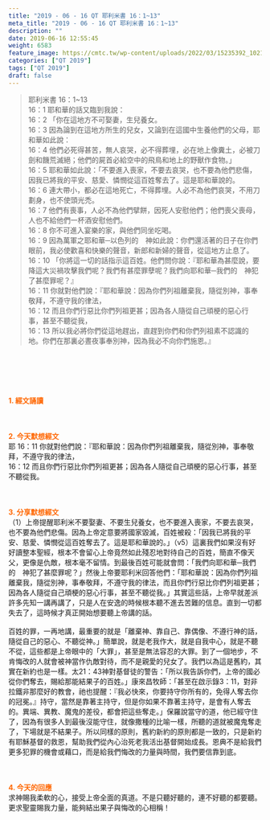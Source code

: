 ```yaml
---
title: "2019 - 06 - 16 QT 耶利米書 16：1~13"
meta_title: "2019 - 06 - 16 QT 耶利米書 16：1~13"
description: ""
date: 2019-06-16 12:55:45
weight: 6583
feature_image: https://cmtc.tw/wp-content/uploads/2022/03/15235392_10211799862337740_180693556567566654_o-1.webp
categories: ["QT 2019"]
tags: ["QT 2019"]
draft: false
---
```


<blockquote>耶利米書 16：1~13<br />
16：1 耶和華的話又臨到我說：<br />
16：2 「你在這地方不可娶妻，生兒養女。<br />
16：3 因為論到在這地方所生的兒女，又論到在這國中生養他們的父母，耶和華如此說：<br />
16：4 他們必死得甚苦，無人哀哭，必不得葬埋，必在地上像糞土，必被刀劍和饑荒滅絕；他們的屍首必給空中的飛鳥和地上的野獸作食物。」<br />
16：5 耶和華如此說：「不要進入喪家，不要去哀哭，也不要為他們悲傷，因我已將我的平安、慈愛、憐憫從這百姓奪去了。這是耶和華說的。<br />
16：6 連大帶小，都必在這地死亡，不得葬埋。人必不為他們哀哭，不用刀劃身，也不使頭光禿。<br />
16：7 他們有喪事，人必不為他們擘餅，因死人安慰他們；他們喪父喪母，人也不給他們一杯酒安慰他們。<br />
16：8 你不可進入宴樂的家，與他們同坐吃喝。<br />
16：9 因為萬軍之耶和華─以色列的　神如此說：你們還活著的日子在你們眼前，我必使歡喜和快樂的聲音，新郎和新婦的聲音，從這地方止息了。<br />
16：10 「你將這一切的話指示這百姓。他們問你說：『耶和華為甚麼說，要降這大災禍攻擊我們呢？我們有甚麼罪孽呢？我們向耶和華─我們的　神犯了甚麼罪呢？』<br />
16：11 你就對他們說：『耶和華說：因為你們列祖離棄我，隨從別神，事奉敬拜，不遵守我的律法，<br />
16：12 而且你們行惡比你們列祖更甚；因為各人隨從自己頑梗的惡心行事，甚至不聽從我，<br />
16：13 所以我必將你們從這地趕出，直趕到你們和你們列祖素不認識的地。你們在那裏必晝夜事奉別神，因為我必不向你們施恩。』</blockquote><br />
&nbsp;<br />
<br />
&nbsp;<br />
<br />
<span style="color: #ff6600;"><strong>1. </strong><strong>經文誦讀</strong></span><br />
<br />
<span style="color: #ff6600;"><strong> </strong></span><br />
<br />
<span style="color: #ff6600;"><strong>2. 今天默想</strong><strong>經文<br />
</strong></span>耶 16：11 你就對他們說：『耶和華說：因為你們列祖離棄我，隨從別神，事奉敬拜，不遵守我的律法，<br />
16：12 而且你們行惡比你們列祖更甚；因為各人隨從自己頑梗的惡心行事，甚至不聽從我。<br />
<br />
&nbsp;<br />
<br />
<span style="color: #ff6600;"><strong>3. 分享默想經文<br />
</strong></span>（1）上帝提醒耶利米不要娶妻、不要生兒養女，也不要進入喪家，不要去哀哭，也不要為他們悲傷。因為上帝定意要將國家毀滅，百姓被殺：「因我已將我的平安、慈愛、憐憫從這百姓奪去了。這是耶和華說的。」（v5）這裏我們如果沒有好好讀整本聖經，根本不會留心上帝竟然如此殘忍地對待自己的百姓，簡直不像天父，更像是仇敵，根本毫不留情。到最後百姓可能就會問：「我們向耶和華─我們的　神犯了甚麼罪呢？」然後上帝要耶利米回答他們：「耶和華說：因為你們列祖離棄我，隨從別神，事奉敬拜，不遵守我的律法，而且你們行惡比你們列祖更甚；因為各人隨從自己頑梗的惡心行事，甚至不聽從我。」其實這些話，上帝早就差派許多先知一講再講了，只是人在安逸的時候根本聽不進去苦難的信息。直到一切都失去了，這時候才真正開始想要聽上帝講的話。<br />
<br />
百姓的罪，一再地講，最重要的就是「離棄神、靠自己、靠偶像、不遵行神的話，隨從自己的惡心、不聽從神。」簡單說，就是老我作大，就是自我中心，就是不聽不從，這些都是上帝眼中的「大罪」，甚至是無法容忍的大罪。到了一個地步，不肯悔改的人就會被神當作仇敵對待，而不是親愛的兒女了。我們以為這是舊約，其實在新約也是一樣。太21：43神對基督徒的警告：「所以我告訴你們，上帝的國必從你們奪去，賜給那能結果子的百姓。」康來昌牧師：「甚至在啟示錄3：11，對非拉鐵非那麼好的教會，祂也提醒：『我必快來，你要持守你所有的，免得人奪去你的冠冕。』持守，當然是靠著主持守，但是你如果不靠著主持守，是會有人奪去的。異端、異教、魔鬼的差役，都會把這些奪走。」保羅說當守的道，他已經守住了，因為有很多人到最後沒能守住，就像撒種的比喻一樣，所聽的道就被魔鬼奪走了，下場就是不結果子。所以同樣的原則，舊約新約的原則都是一致的，只是新約有耶穌基督的救恩，幫助我們從內心治死老我活出基督開始成長。恩典不是給我們更多犯罪的機會或藉口，而是給我們悔改的力量與時間，我們要信靠到底。<br />
<br />
&nbsp;<br />
<br />
<span style="color: #ff6600;"><strong>4. 今天的回應<br />
</strong></span>求神賜我柔軟的心，接受上帝全面的真道。不是只聽好聽的，連不好聽的都要聽。更求聖靈賜我力量，能夠結出果子與悔改的心相稱！<br />
<br />
&nbsp;
        